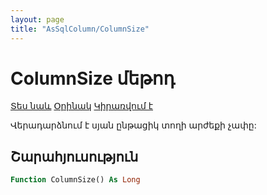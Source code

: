 ```yaml
---
layout: page
title: "AsSqlColumn/ColumnSize"
---
```



# ColumnSize մեթոդ

[Տես նաև](../AsSqlColumn.md) [Օրինակ](../../Examples/AsSqlColumn.md) [Կիրառվում է](../AsSqlColumn.md)

Վերադարձնում է սյան ընթացիկ տողի արժեքի չափը:

## Շարահյուսություն

``` vb
Function ColumnSize() As Long
```
